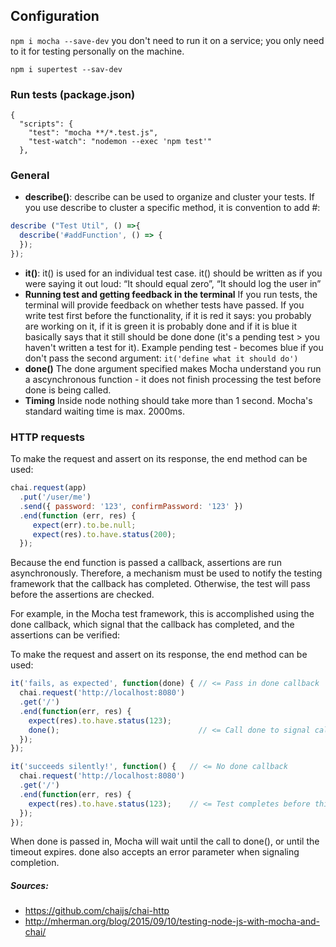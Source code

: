 ## Configuration
`npm i mocha --save-dev` you don't need to run it on a service; you only need to it for testing personally on the machine.

`npm i supertest --sav-dev`


###  Run tests (package.json)
```
{
  "scripts": {
    "test": "mocha **/*.test.js",
    "test-watch": "nodemon --exec 'npm test'"
  },
```

### General
- **describe()**: describe can be used to organize and cluster your tests. If you use describe to cluster a specific method, it is convention to add #: 
```javascript
describe ("Test Util", () =>{
  describe('#addFunction', () => {
  });
});
```
- **it()**: it() is used for an individual test case. it() should be written as if you were saying it out loud: “It should equal zero”, “It should log the user in”
- **Running test and getting feedback in the terminal** If you run tests, the terminal will provide feedback on whether tests have passed. If you write test first before the functionality, if it is red it says: you probably are working on it, if it is green it is probably done and if it is blue it basically says that it still should be done done (it's a pending test > you haven't written a test for it).  Example pending test - becomes blue if you don't pass the second argument:  `it('define what it should do')`
- **done()** The done argument specified makes Mocha understand you run a ascynchronous function - it does not finish processing the test before done is being called. 
- **Timing** Inside node nothing should take more than 1 second. Mocha's standard waiting time is max. 2000ms. 


### HTTP requests
To make the request and assert on its response, the end method can be used:
```javascript
chai.request(app)
  .put('/user/me')
  .send({ password: '123', confirmPassword: '123' })
  .end(function (err, res) {
     expect(err).to.be.null;
     expect(res).to.have.status(200);
  });
```
Because the end function is passed a callback, assertions are run asynchronously. Therefore, a mechanism must be used to notify the testing framework that the callback has completed. Otherwise, the test will pass before the assertions are checked.

For example, in the Mocha test framework, this is accomplished using the done callback, which signal that the callback has completed, and the assertions can be verified:

To make the request and assert on its response, the end method can be used:
```javascript
it('fails, as expected', function(done) { // <= Pass in done callback
  chai.request('http://localhost:8080')
  .get('/')
  .end(function(err, res) {
    expect(res).to.have.status(123);
    done();                               // <= Call done to signal callback end
  });
});

it('succeeds silently!', function() {   // <= No done callback
  chai.request('http://localhost:8080')
  .get('/')
  .end(function(err, res) {
    expect(res).to.have.status(123);    // <= Test completes before this runs
  });
});
```
When done is passed in, Mocha will wait until the call to done(), or until the timeout expires. done also accepts an error parameter when signaling completion.

##### Sources: 
- https://github.com/chaijs/chai-http
- http://mherman.org/blog/2015/09/10/testing-node-js-with-mocha-and-chai/

